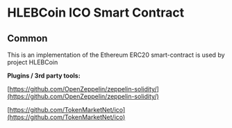 # HLEBCoin ICO Smart Contract

## Common

This is an implementation of the Ethereum ERC20 smart-contract is used by project HLEBCoin

<b>Plugins / 3rd party tools:</b>

[https://github.com/OpenZeppelin/zeppelin-solidity/](https://github.com/OpenZeppelin/zeppelin-solidity/)

[https://github.com/TokenMarketNet/ico](https://github.com/TokenMarketNet/ico)